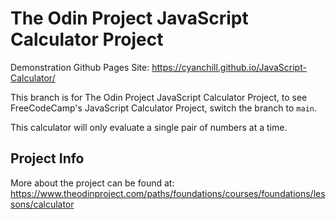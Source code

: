# The Odin Project JavaScript Calculator Project

Demonstration Github Pages Site: https://cyanchill.github.io/JavaScript-Calculator/

This branch is for The Odin Project JavaScript Calculator Project, to see FreeCodeCamp's JavaScript Calculator Project, switch the branch to <code>main</code>.

This calculator will only evaluate a single pair of numbers at a time.

## Project Info

More about the project can be found at: https://www.theodinproject.com/paths/foundations/courses/foundations/lessons/calculator
